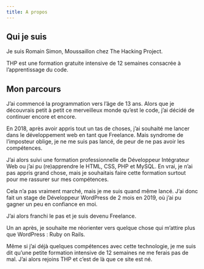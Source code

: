 ```yaml
---
title: A propos
---
```


## Qui je suis
Je suis Romain Simon, Moussaillon chez The Hacking Project.

THP est une formation gratuite intensive de 12 semaines consacrée à l’apprentissage du code.

## Mon parcours
J’ai commencé la programmation vers l’âge de 13 ans. Alors que je découvrais petit à petit ce merveilleux monde qu’est le code, j’ai décidé de continuer encore et encore.

En 2018, après avoir appris tout un tas de choses, j’ai souhaité me lancer dans le développement web en tant que Freelance. Mais syndrome de l’imposteur oblige, je ne me suis pas lancé, de peur de ne pas avoir les compétences.

J’ai alors suivi une formation professionnelle de Développeur Intégrateur Web ou j’ai pu (re)apprendre le HTML, CSS, PHP et MySQL. En vrai, je n’ai pas appris grand chose, mais je souhaitais faire cette formation surtout pour me rassurer sur mes compétences.

Cela n’a pas vraiment marché, mais je me suis quand même lancé. J’ai donc fait un stage de Développeur WordPress de 2 mois en 2019, où j’ai pu gagner un peu en confiance en moi.

J’ai alors franchi le pas et je suis devenu Freelance.

Un an après, je souhaite me réorienter vers quelque chose qui m’attire plus que WordPress : Ruby on Rails.

Même si j’ai déjà quelques compétences avec cette technologie, je me suis dit qu’une petite formation intensive de 12 semaines ne me ferais pas de mal. J’ai alors rejoins THP et c’est de là que ce site est né.
